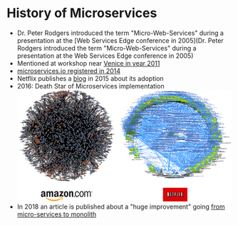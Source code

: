 # History of Microservices

* Dr. Peter Rodgers introduced the term "Micro-Web-Services" during a presentation at the [Web Services Edge conference in 2005](Dr. Peter Rodgers introduced the term "Micro-Web-Services" during a presentation at the Web Services Edge conference in 2005)
* Mentioned at workshop near [Venice in year 2011](https://dzone.com/articles/microservices-vs-soa-is-there-any-difference-at-al)
* [microservices.io registered in 2014](https://www.whois.com/whois/microservices.io)
* Netflix publishes a [blog](https://www.nginx.com/blog/microservices-at-netflix-architectural-best-practices/) in 2015 about its adoption
* 2016: Death Star of Microservices implementation
![death star](./media/DeathStar.png)
* In 2018 an article is published about a "huge improvement" going [from micro-services to monolith](https://twitter.com/dhh/status/1016783191309520896?lang=en)
